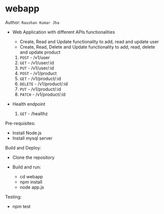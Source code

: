 # webapp


Author:  `Raushan Kumar Jha`

- Web Application with different APIs functionalities
  - Create, Read and Update functionality to add, read and update user
  - Create, Read, Delete and Update functionality to add, read, delete and update product
  
   1. `POST` -  /v1/user
   2. `GET` - /v1/user/:id
   3. `PUT` - /v1/user/:id
   4. `POST` - /v1/product
   5. `GET` - /v1/product/:id
   6. `DELETE` - /v1/product/:id
   7. `PUT` - /v1/product/:id
   8. `PATCH` - /v1/product/:id

- Health endpoint
   1. `GET` -  /healthz


Pre-requisites:
- Install Node.js
- Install mysql server 

Build and Deploy:
- Clone the repository

- Build and run:
    - cd webapp
    - npm install
    - node app.js

Testing:
 - npm test
    